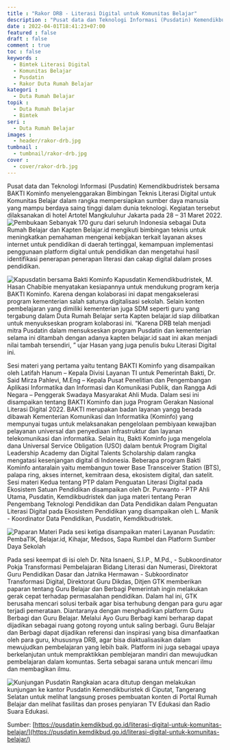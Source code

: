 ```yaml
---
title : "Rakor DRB - Literasi Digital untuk Komunitas Belajar"
description : "Pusat data dan Teknologi Informasi (Pusdatin) Kemendikbudristek bersama BAKTI Kominfo menyelenggarakan Bimbingan Teknis Literasi Digital untuk Komunitas Belajar dalam rangka mempersiapkan sumber daya manusia yang mampu berdaya saing tinggi dalam dunia teknologi. Kegiatan tersebut dilaksanakan di hotel Artotel Mangkuluhur Jakarta pada 28 – 31 Maret 2022. "
date : 2022-04-01T18:41:23+07:00
featured : false
draft : false
comment : true
toc : false
keywords : 
  - Bimtek Literasi Digital
  - Komunitas Belajar
  - Pusdatin
  - Rakor Duta Rumah Belajar
kategori : 
  - Duta Rumah Belajar
topik :
  - Duta Rumah Belajar
  - Bimtek
seri : 
  - Duta Rumah Belajar
images : 
  - header/rakor-drb.jpg
tumbnail : 
  - tumbnail/rakor-drb.jpg
cover : 
  - cover/rakor-drb.jpg
---
```

Pusat data dan Teknologi Informasi (Pusdatin) Kemendikbudristek bersama BAKTI Kominfo menyelenggarakan Bimbingan Teknis Literasi Digital untuk Komunitas Belajar dalam rangka mempersiapkan sumber daya manusia yang mampu berdaya saing tinggi dalam dunia teknologi. Kegiatan tersebut dilaksanakan di hotel Artotel Mangkuluhur Jakarta pada 28 – 31 Maret 2022. 
![Pembukaan](/images/drb21/pembukaan-bimtek-literasi.jpg)
Sebanyak 170 guru dari seluruh Indonesia sebagai Duta Rumah Belajar dan Kapten Belajar.id mengikuti bimbingan teknis untuk meningkatkan pemahaman mengenai kebijakan terkait layanan akses internet untuk pendidikan di daerah tertinggal, kemampuan implementasi penggunaan platform digital untuk pendidikan dan mengetahui hasil identifikasi penerapan penerapan literasi dan cakap digital dalam proses pendidikan.

![Kapusdatin bersama Bakti Kominfo](https://pusdatin.kemdikbud.go.id/wp-content/uploads/2022/03/Kapusdatin-bersama-Danny-BAKTI-KOMINFO.jpeg)
Kapusdatin Kemendikbudristek, M. Hasan Chabibie menyatakan kesiapannya untuk mendukung program kerja BAKTI Kominfo. Karena dengan kolaborasi ini dapat mengakselerasi program kementerian salah satunya digitalisasi sekolah. Selain konten pembelajaran yang dimiliki kementerian juga SDM seperti guru yang tergabung dalam Duta Rumah Belajar serta Kapten belajar.id siap dilibatkan untuk menyukseskan program kolaborasi ini.
“Karena DRB telah menjadi mitra Pusdatin dalam mensukseskan program Pusdatin dan kementerian selama ini ditambah dengan adanya kapten belajar.id saat ini akan menjadi nilai tambah tersendiri, ” ujar Hasan yang juga penulis buku Literasi Digital ini.

Sesi materi yang pertama yaitu tentang BAKTI Kominfo yang disampaikan oleh Latifah Hanum – Kepala Divisi Layanan TI untuk Pemerintah Bakti, Dr. Said Mirza Pahlevi, M.Eng – Kepala Pusat Penelitian dan Pengembangan Aplikasi Informatika dan Informasi dan Komunikasi Publik, dan Rangga Adi Negara – Penggerak Swadaya Masyarakat Ahli Muda. Dalam sesi ini disampaikan tentang BAKTI Kominfo dan juga Program Gerakan Nasional  Literasi Digital 2022. BAKTI merupakan badan layanan yangg berada dibawah Kementerian Komunikasi dan Informatika (Kominfo) yang mempunyai tugas untuk melaksanakan pengelolaan pembiyaan kewajiban pelayanan universal dan penyediaan infrastruktur dan layanan telekomunikasi dan informatika. Selain itu, Bakti Kominfo juga mengelola dana Universal Service Obligation (USO) dalam bentuk Program Digital Leadership Academy dan Digital Talents Scholarship dalam rangka mengatasi kesenjangan digital di Indonesia. Beberapa program Bakti Kominfo antaralain yaitu membangun tower Base Transceiver Station (BTS), palapa ring, akses internet, kemitraan desa, ekosistem digital, dan satelit. 
Sesi materi Kedua tentang PTP dalam Penguatan Literasi Digital pada Ekosistem Satuan Pendidikan disampaikan oleh Dr. Purwanto - PTP Ahli Utama, Pusdatin, Kemdikbudristek dan juga materi tentang Peran Pengembang Teknologi Pendidikan dan Data Pendidikan dalam Penguatan Literasi Digital pada Ekosistem Pendidikan yang disampaikan oleh L. Manik - Koordinator Data Pendidikan, Pusdatin, Kemdikbudristek.
 
![Paparan Materi](https://pusdatin.kemdikbud.go.id/wp-content/uploads/2022/03/Copy-of-WhatsApp-Image-2022-03-29-at-18.56.11-1.jpeg)
Pada sesi ketiga disampaikan materi Layanan Pusdatin: PembaTIK, Belajar.id, Kihajar, Medsos, Sapa Rumbel dan Platform Sumber Daya Sekolah
 
Pada sesi keempat di isi oleh Dr. Nita Isnaeni, S.I.P., M.Pd., - Subkoordinator Pokja Transformasi Pembelajaran Bidang Literasi dan Numerasi, Direktorat Guru Pendidikan Dasar dan Jatnika Hermawan - Subkoordinator Transformasi Digital, Direktorat Guru Dikdas, Ditjen GTK memberikan paparan tentang Guru Belajar dan Berbagi Pemerintah ingin melakukan gerak cepat terhadap permasalahan pendidikan. Dalam hal ini, GTK berusaha mencari solusi terbaik agar bisa terhubung dengan para guru agar terjadi pemerataan. Diantaranya dengan menghadirkan platform Guru Berbagi dan Guru Belajar. Melalui Ayo Guru Berbagi kami berharap dapat dijadikan sebagai ruang gotong royong untuk saling berbagi. Guru Belajar dan Berbagi dapat dijadikan referensi dan inspirasi yang bisa dimanfaatkan oleh para guru, khususnya DRB, agar bisa diaktualisasikan dalam mewujudkan pembelajaran yang lebih baik. Platform ini juga sebagai upaya berkelanjutan untuk mempraktikkan pemblejaran mandiri dan mewujudkan pembelajaran dalam komuntas. Serta sebagai sarana untuk mencari ilmu dan membagikan ilmu.

![Kunjungan Pusdatin](https://pusdatin.kemdikbud.go.id/wp-content/uploads/2022/03/Foto-Bersama-DRB-berlatar-Gedung-Pusdatin.jpeg)
Rangkaian acara ditutup dengan melakukan kunjungan ke kantor Pusdatin Kemendikburistek di Ciputat, Tangerang Selatan untuk melihat langsung proses pembuatan konten di Portal Rumah Belajar dan melihat fasilitas dan proses penyiaran TV Edukasi dan Radio Suara Edukasi.

Sumber: [https://pusdatin.kemdikbud.go.id/literasi-digital-untuk-komunitas-belajar/](https://pusdatin.kemdikbud.go.id/literasi-digital-untuk-komunitas-belajar/)